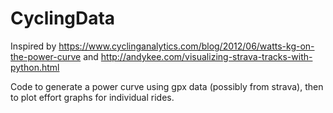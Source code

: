 # CyclingData

Inspired by https://www.cyclinganalytics.com/blog/2012/06/watts-kg-on-the-power-curve and http://andykee.com/visualizing-strava-tracks-with-python.html

Code to generate a power curve using gpx data (possibly from strava), then to plot effort graphs for individual rides.

